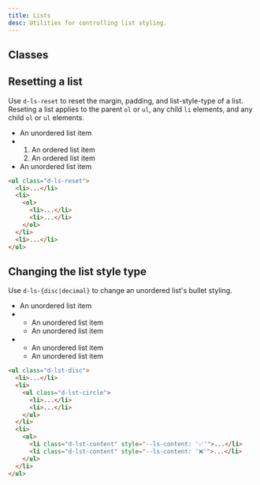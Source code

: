 ```yaml
---
title: Lists
desc: Utilities for controlling list styling.
---
```


## Classes
<utility-class-table>
  <template #content>
    <tbody>
      <tr>
        <th scope="row" class="d-ff-mono d-fc-purple d-fw-normal d-fs12">.d-ls-reset</th>
        <td class="d-ff-mono d-fc-orange d-fs12">
          margin: 0;<br/>
          padding: 0;<br/>
          list-style: none !important;
        </td>
      </tr>
      <tr>
        <th scope="row" class="d-ff-mono d-fc-purple d-fw-normal d-fs12">.d-ls-none</th>
        <td class="d-ff-mono d-fc-orange d-fs12">list-style: none !important;</td>
      </tr>
      <tr v-for="i in lists">
        <th scope="row" class="d-ff-mono d-fc-purple d-fw-normal d-fs12">.d-lst-{{ i }}</th>
        <td class="d-ff-mono d-fc-orange d-fs12">
          <span v-if="i === 'content'">list-style-type: var(--ls-content) !important;</span>
          <span v-else>list-style-type: {{ i }} !important;</span>
        </td>
      </tr>
    </tbody>
  </template>
</utility-class-table>

## Resetting a list
Use `d-ls-reset` to reset the margin, padding, and list-style-type of a list. Reseting a list applies to the parent `ol` or `ul`, any child `li` elements, and any child `ol` or `ul` elements.

<code-well-header class="d-d-flex d-jc-center d-fd-column d-p24 d-bgc-purple-100 d-w100p d-hmn102" custom>
  <ul class="d-ls-reset d-fc-purple d-fs18">
    <li>An unordered list item</li>
    <li>
      <ol>
        <li>An ordered list item</li>
        <li>An ordered list item</li>
      </ol>
    </li>
    <li>An unordered list item</li>
  </ul>
</code-well-header>

```html
<ul class="d-ls-reset">
  <li>...</li>
  <li>
    <ol>
      <li>...</li>
      <li>...</li>
    </ol>
  </li>
  <li>...</li>
</ul>
```

## Changing the list style type
Use `d-ls-{disc|decimal}` to change an unordered list's bullet styling.

<code-well-header class="d-d-flex d-jc-center d-fd-column d-p24 d-bgc-green-100 d-w100p d-hmn102" custom>
  <ul class="d-lst-disc d-fs18 d-fc-green">
    <li>An unordered list item</li>
    <li>
      <ul class="d-lst-circle">
        <li class="d-pl4">An unordered list item</li>
        <li class="d-pl4">An unordered list item</li>
      </ul>
    </li>
    <li>
      <ul>
        <li class="d-pl4 d-lst-content" style="--ls-content: '✅'">An unordered list item</li>
        <li class="d-pl4 d-lst-content" style="--ls-content: '❌'">An unordered list item</li>
      </ul>
    </li>
  </ul>
</code-well-header>

```html
<ul class="d-lst-disc">
  <li>...</li>
  <li>
    <ul class="d-lst-circle">
      <li>...</li>
      <li>...</li>
    </ul>
  </li>
  <li>
    <ul>
      <li class="d-lst-content" style="--ls-content: '✅'">...</li>
      <li class="d-lst-content" style="--ls-content: '❌'">...</li>
    </ul>
  </li>
</ul>
```

<script setup>
  import { lists } from '@data/type.json';
</script>
